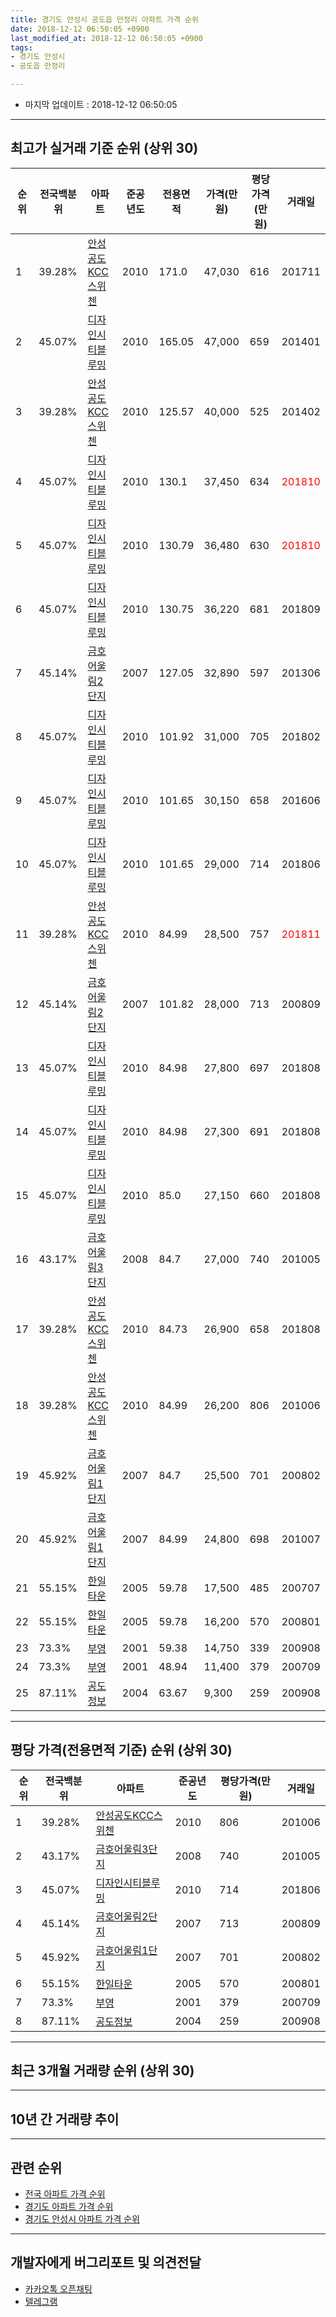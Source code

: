 ```yaml
---
title: 경기도 안성시 공도읍 만정리 아파트 가격 순위
date: 2018-12-12 06:50:05 +0900
last_modified_at: 2018-12-12 06:50:05 +0900
tags:
- 경기도 안성시
- 공도읍 만정리

---
```


* 마지막 업데이트 : 2018-12-12 06:50:05

---

## 최고가 실거래 기준 순위 (상위 30)


|순위|전국백분위|아파트|준공년도|전용면적|가격(만원)|평당가격(만원)|거래일|
|---|---|---|---|---|---|---|---|
|1|39.28%|[안성공도KCC스위첸](https://search.naver.com/search.naver?query=%EA%B2%BD%EA%B8%B0%EB%8F%84+%EC%95%88%EC%84%B1%EC%8B%9C+%EA%B3%B5%EB%8F%84%EC%9D%8D+%EB%A7%8C%EC%A0%95%EB%A6%AC+%EC%95%88%EC%84%B1%EA%B3%B5%EB%8F%84KCC%EC%8A%A4%EC%9C%84%EC%B2%B8)|2010|171.0|47,030|616|201711|
|2|45.07%|[디자인시티블루밍](https://search.naver.com/search.naver?query=%EA%B2%BD%EA%B8%B0%EB%8F%84+%EC%95%88%EC%84%B1%EC%8B%9C+%EA%B3%B5%EB%8F%84%EC%9D%8D+%EB%A7%8C%EC%A0%95%EB%A6%AC+%EB%94%94%EC%9E%90%EC%9D%B8%EC%8B%9C%ED%8B%B0%EB%B8%94%EB%A3%A8%EB%B0%8D)|2010|165.05|47,000|659|201401|
|3|39.28%|[안성공도KCC스위첸](https://search.naver.com/search.naver?query=%EA%B2%BD%EA%B8%B0%EB%8F%84+%EC%95%88%EC%84%B1%EC%8B%9C+%EA%B3%B5%EB%8F%84%EC%9D%8D+%EB%A7%8C%EC%A0%95%EB%A6%AC+%EC%95%88%EC%84%B1%EA%B3%B5%EB%8F%84KCC%EC%8A%A4%EC%9C%84%EC%B2%B8)|2010|125.57|40,000|525|201402|
|4|45.07%|[디자인시티블루밍](https://search.naver.com/search.naver?query=%EA%B2%BD%EA%B8%B0%EB%8F%84+%EC%95%88%EC%84%B1%EC%8B%9C+%EA%B3%B5%EB%8F%84%EC%9D%8D+%EB%A7%8C%EC%A0%95%EB%A6%AC+%EB%94%94%EC%9E%90%EC%9D%B8%EC%8B%9C%ED%8B%B0%EB%B8%94%EB%A3%A8%EB%B0%8D)|2010|130.1|37,450|634|<span style="color:red">201810</span>|
|5|45.07%|[디자인시티블루밍](https://search.naver.com/search.naver?query=%EA%B2%BD%EA%B8%B0%EB%8F%84+%EC%95%88%EC%84%B1%EC%8B%9C+%EA%B3%B5%EB%8F%84%EC%9D%8D+%EB%A7%8C%EC%A0%95%EB%A6%AC+%EB%94%94%EC%9E%90%EC%9D%B8%EC%8B%9C%ED%8B%B0%EB%B8%94%EB%A3%A8%EB%B0%8D)|2010|130.79|36,480|630|<span style="color:red">201810</span>|
|6|45.07%|[디자인시티블루밍](https://search.naver.com/search.naver?query=%EA%B2%BD%EA%B8%B0%EB%8F%84+%EC%95%88%EC%84%B1%EC%8B%9C+%EA%B3%B5%EB%8F%84%EC%9D%8D+%EB%A7%8C%EC%A0%95%EB%A6%AC+%EB%94%94%EC%9E%90%EC%9D%B8%EC%8B%9C%ED%8B%B0%EB%B8%94%EB%A3%A8%EB%B0%8D)|2010|130.75|36,220|681|201809|
|7|45.14%|[금호어울림2단지](https://search.naver.com/search.naver?query=%EA%B2%BD%EA%B8%B0%EB%8F%84+%EC%95%88%EC%84%B1%EC%8B%9C+%EA%B3%B5%EB%8F%84%EC%9D%8D+%EB%A7%8C%EC%A0%95%EB%A6%AC+%EA%B8%88%ED%98%B8%EC%96%B4%EC%9A%B8%EB%A6%BC2%EB%8B%A8%EC%A7%80)|2007|127.05|32,890|597|201306|
|8|45.07%|[디자인시티블루밍](https://search.naver.com/search.naver?query=%EA%B2%BD%EA%B8%B0%EB%8F%84+%EC%95%88%EC%84%B1%EC%8B%9C+%EA%B3%B5%EB%8F%84%EC%9D%8D+%EB%A7%8C%EC%A0%95%EB%A6%AC+%EB%94%94%EC%9E%90%EC%9D%B8%EC%8B%9C%ED%8B%B0%EB%B8%94%EB%A3%A8%EB%B0%8D)|2010|101.92|31,000|705|201802|
|9|45.07%|[디자인시티블루밍](https://search.naver.com/search.naver?query=%EA%B2%BD%EA%B8%B0%EB%8F%84+%EC%95%88%EC%84%B1%EC%8B%9C+%EA%B3%B5%EB%8F%84%EC%9D%8D+%EB%A7%8C%EC%A0%95%EB%A6%AC+%EB%94%94%EC%9E%90%EC%9D%B8%EC%8B%9C%ED%8B%B0%EB%B8%94%EB%A3%A8%EB%B0%8D)|2010|101.65|30,150|658|201606|
|10|45.07%|[디자인시티블루밍](https://search.naver.com/search.naver?query=%EA%B2%BD%EA%B8%B0%EB%8F%84+%EC%95%88%EC%84%B1%EC%8B%9C+%EA%B3%B5%EB%8F%84%EC%9D%8D+%EB%A7%8C%EC%A0%95%EB%A6%AC+%EB%94%94%EC%9E%90%EC%9D%B8%EC%8B%9C%ED%8B%B0%EB%B8%94%EB%A3%A8%EB%B0%8D)|2010|101.65|29,000|714|201806|
|11|39.28%|[안성공도KCC스위첸](https://search.naver.com/search.naver?query=%EA%B2%BD%EA%B8%B0%EB%8F%84+%EC%95%88%EC%84%B1%EC%8B%9C+%EA%B3%B5%EB%8F%84%EC%9D%8D+%EB%A7%8C%EC%A0%95%EB%A6%AC+%EC%95%88%EC%84%B1%EA%B3%B5%EB%8F%84KCC%EC%8A%A4%EC%9C%84%EC%B2%B8)|2010|84.99|28,500|757|<span style="color:red">201811</span>|
|12|45.14%|[금호어울림2단지](https://search.naver.com/search.naver?query=%EA%B2%BD%EA%B8%B0%EB%8F%84+%EC%95%88%EC%84%B1%EC%8B%9C+%EA%B3%B5%EB%8F%84%EC%9D%8D+%EB%A7%8C%EC%A0%95%EB%A6%AC+%EA%B8%88%ED%98%B8%EC%96%B4%EC%9A%B8%EB%A6%BC2%EB%8B%A8%EC%A7%80)|2007|101.82|28,000|713|200809|
|13|45.07%|[디자인시티블루밍](https://search.naver.com/search.naver?query=%EA%B2%BD%EA%B8%B0%EB%8F%84+%EC%95%88%EC%84%B1%EC%8B%9C+%EA%B3%B5%EB%8F%84%EC%9D%8D+%EB%A7%8C%EC%A0%95%EB%A6%AC+%EB%94%94%EC%9E%90%EC%9D%B8%EC%8B%9C%ED%8B%B0%EB%B8%94%EB%A3%A8%EB%B0%8D)|2010|84.98|27,800|697|201808|
|14|45.07%|[디자인시티블루밍](https://search.naver.com/search.naver?query=%EA%B2%BD%EA%B8%B0%EB%8F%84+%EC%95%88%EC%84%B1%EC%8B%9C+%EA%B3%B5%EB%8F%84%EC%9D%8D+%EB%A7%8C%EC%A0%95%EB%A6%AC+%EB%94%94%EC%9E%90%EC%9D%B8%EC%8B%9C%ED%8B%B0%EB%B8%94%EB%A3%A8%EB%B0%8D)|2010|84.98|27,300|691|201808|
|15|45.07%|[디자인시티블루밍](https://search.naver.com/search.naver?query=%EA%B2%BD%EA%B8%B0%EB%8F%84+%EC%95%88%EC%84%B1%EC%8B%9C+%EA%B3%B5%EB%8F%84%EC%9D%8D+%EB%A7%8C%EC%A0%95%EB%A6%AC+%EB%94%94%EC%9E%90%EC%9D%B8%EC%8B%9C%ED%8B%B0%EB%B8%94%EB%A3%A8%EB%B0%8D)|2010|85.0|27,150|660|201808|
|16|43.17%|[금호어울림3단지](https://search.naver.com/search.naver?query=%EA%B2%BD%EA%B8%B0%EB%8F%84+%EC%95%88%EC%84%B1%EC%8B%9C+%EA%B3%B5%EB%8F%84%EC%9D%8D+%EB%A7%8C%EC%A0%95%EB%A6%AC+%EA%B8%88%ED%98%B8%EC%96%B4%EC%9A%B8%EB%A6%BC3%EB%8B%A8%EC%A7%80)|2008|84.7|27,000|740|201005|
|17|39.28%|[안성공도KCC스위첸](https://search.naver.com/search.naver?query=%EA%B2%BD%EA%B8%B0%EB%8F%84+%EC%95%88%EC%84%B1%EC%8B%9C+%EA%B3%B5%EB%8F%84%EC%9D%8D+%EB%A7%8C%EC%A0%95%EB%A6%AC+%EC%95%88%EC%84%B1%EA%B3%B5%EB%8F%84KCC%EC%8A%A4%EC%9C%84%EC%B2%B8)|2010|84.73|26,900|658|201808|
|18|39.28%|[안성공도KCC스위첸](https://search.naver.com/search.naver?query=%EA%B2%BD%EA%B8%B0%EB%8F%84+%EC%95%88%EC%84%B1%EC%8B%9C+%EA%B3%B5%EB%8F%84%EC%9D%8D+%EB%A7%8C%EC%A0%95%EB%A6%AC+%EC%95%88%EC%84%B1%EA%B3%B5%EB%8F%84KCC%EC%8A%A4%EC%9C%84%EC%B2%B8)|2010|84.99|26,200|806|201006|
|19|45.92%|[금호어울림1단지](https://search.naver.com/search.naver?query=%EA%B2%BD%EA%B8%B0%EB%8F%84+%EC%95%88%EC%84%B1%EC%8B%9C+%EA%B3%B5%EB%8F%84%EC%9D%8D+%EB%A7%8C%EC%A0%95%EB%A6%AC+%EA%B8%88%ED%98%B8%EC%96%B4%EC%9A%B8%EB%A6%BC1%EB%8B%A8%EC%A7%80)|2007|84.7|25,500|701|200802|
|20|45.92%|[금호어울림1단지](https://search.naver.com/search.naver?query=%EA%B2%BD%EA%B8%B0%EB%8F%84+%EC%95%88%EC%84%B1%EC%8B%9C+%EA%B3%B5%EB%8F%84%EC%9D%8D+%EB%A7%8C%EC%A0%95%EB%A6%AC+%EA%B8%88%ED%98%B8%EC%96%B4%EC%9A%B8%EB%A6%BC1%EB%8B%A8%EC%A7%80)|2007|84.99|24,800|698|201007|
|21|55.15%|[한일타운](https://search.naver.com/search.naver?query=%EA%B2%BD%EA%B8%B0%EB%8F%84+%EC%95%88%EC%84%B1%EC%8B%9C+%EA%B3%B5%EB%8F%84%EC%9D%8D+%EB%A7%8C%EC%A0%95%EB%A6%AC+%ED%95%9C%EC%9D%BC%ED%83%80%EC%9A%B4)|2005|59.78|17,500|485|200707|
|22|55.15%|[한일타운](https://search.naver.com/search.naver?query=%EA%B2%BD%EA%B8%B0%EB%8F%84+%EC%95%88%EC%84%B1%EC%8B%9C+%EA%B3%B5%EB%8F%84%EC%9D%8D+%EB%A7%8C%EC%A0%95%EB%A6%AC+%ED%95%9C%EC%9D%BC%ED%83%80%EC%9A%B4)|2005|59.78|16,200|570|200801|
|23|73.3%|[부영](https://search.naver.com/search.naver?query=%EA%B2%BD%EA%B8%B0%EB%8F%84+%EC%95%88%EC%84%B1%EC%8B%9C+%EA%B3%B5%EB%8F%84%EC%9D%8D+%EB%A7%8C%EC%A0%95%EB%A6%AC+%EB%B6%80%EC%98%81)|2001|59.38|14,750|339|200908|
|24|73.3%|[부영](https://search.naver.com/search.naver?query=%EA%B2%BD%EA%B8%B0%EB%8F%84+%EC%95%88%EC%84%B1%EC%8B%9C+%EA%B3%B5%EB%8F%84%EC%9D%8D+%EB%A7%8C%EC%A0%95%EB%A6%AC+%EB%B6%80%EC%98%81)|2001|48.94|11,400|379|200709|
|25|87.11%|[공도정보](https://search.naver.com/search.naver?query=%EA%B2%BD%EA%B8%B0%EB%8F%84+%EC%95%88%EC%84%B1%EC%8B%9C+%EA%B3%B5%EB%8F%84%EC%9D%8D+%EB%A7%8C%EC%A0%95%EB%A6%AC+%EA%B3%B5%EB%8F%84%EC%A0%95%EB%B3%B4)|2004|63.67|9,300|259|200908|


---

## 평당 가격(전용면적 기준) 순위 (상위 30)


|순위|전국백분위|아파트|준공년도|평당가격(만원)|거래일|
|---|---|---|---|---|---|
|1|39.28%|[안성공도KCC스위첸](https://search.naver.com/search.naver?query=%EA%B2%BD%EA%B8%B0%EB%8F%84+%EC%95%88%EC%84%B1%EC%8B%9C+%EA%B3%B5%EB%8F%84%EC%9D%8D+%EB%A7%8C%EC%A0%95%EB%A6%AC+%EC%95%88%EC%84%B1%EA%B3%B5%EB%8F%84KCC%EC%8A%A4%EC%9C%84%EC%B2%B8)|2010|806|201006|
|2|43.17%|[금호어울림3단지](https://search.naver.com/search.naver?query=%EA%B2%BD%EA%B8%B0%EB%8F%84+%EC%95%88%EC%84%B1%EC%8B%9C+%EA%B3%B5%EB%8F%84%EC%9D%8D+%EB%A7%8C%EC%A0%95%EB%A6%AC+%EA%B8%88%ED%98%B8%EC%96%B4%EC%9A%B8%EB%A6%BC3%EB%8B%A8%EC%A7%80)|2008|740|201005|
|3|45.07%|[디자인시티블루밍](https://search.naver.com/search.naver?query=%EA%B2%BD%EA%B8%B0%EB%8F%84+%EC%95%88%EC%84%B1%EC%8B%9C+%EA%B3%B5%EB%8F%84%EC%9D%8D+%EB%A7%8C%EC%A0%95%EB%A6%AC+%EB%94%94%EC%9E%90%EC%9D%B8%EC%8B%9C%ED%8B%B0%EB%B8%94%EB%A3%A8%EB%B0%8D)|2010|714|201806|
|4|45.14%|[금호어울림2단지](https://search.naver.com/search.naver?query=%EA%B2%BD%EA%B8%B0%EB%8F%84+%EC%95%88%EC%84%B1%EC%8B%9C+%EA%B3%B5%EB%8F%84%EC%9D%8D+%EB%A7%8C%EC%A0%95%EB%A6%AC+%EA%B8%88%ED%98%B8%EC%96%B4%EC%9A%B8%EB%A6%BC2%EB%8B%A8%EC%A7%80)|2007|713|200809|
|5|45.92%|[금호어울림1단지](https://search.naver.com/search.naver?query=%EA%B2%BD%EA%B8%B0%EB%8F%84+%EC%95%88%EC%84%B1%EC%8B%9C+%EA%B3%B5%EB%8F%84%EC%9D%8D+%EB%A7%8C%EC%A0%95%EB%A6%AC+%EA%B8%88%ED%98%B8%EC%96%B4%EC%9A%B8%EB%A6%BC1%EB%8B%A8%EC%A7%80)|2007|701|200802|
|6|55.15%|[한일타운](https://search.naver.com/search.naver?query=%EA%B2%BD%EA%B8%B0%EB%8F%84+%EC%95%88%EC%84%B1%EC%8B%9C+%EA%B3%B5%EB%8F%84%EC%9D%8D+%EB%A7%8C%EC%A0%95%EB%A6%AC+%ED%95%9C%EC%9D%BC%ED%83%80%EC%9A%B4)|2005|570|200801|
|7|73.3%|[부영](https://search.naver.com/search.naver?query=%EA%B2%BD%EA%B8%B0%EB%8F%84+%EC%95%88%EC%84%B1%EC%8B%9C+%EA%B3%B5%EB%8F%84%EC%9D%8D+%EB%A7%8C%EC%A0%95%EB%A6%AC+%EB%B6%80%EC%98%81)|2001|379|200709|
|8|87.11%|[공도정보](https://search.naver.com/search.naver?query=%EA%B2%BD%EA%B8%B0%EB%8F%84+%EC%95%88%EC%84%B1%EC%8B%9C+%EA%B3%B5%EB%8F%84%EC%9D%8D+%EB%A7%8C%EC%A0%95%EB%A6%AC+%EA%B3%B5%EB%8F%84%EC%A0%95%EB%B3%B4)|2004|259|200908|


---

## 최근 3개월 거래량 순위 (상위 30)


<div style="width:100%;">
    <canvas id="deal_count_ranking" height="250"></canvas>
</div>


<script>
new Chart(document.getElementById("deal_count_ranking"), {
    type: 'horizontalBar',
    data: {
        labels: ['디자인시티블루밍', '안성공도KCC스위첸', '부영', '금호어울림1단지', '금호어울림2단지', '금호어울림3단지'],
        datasets: [{
            label: '실거래 수',
            data: [10, 8, 4, 4, 3, 1],
            borderColor: "rgba(255, 0, 128, 1)",
            backgroundColor: "rgba(255, 0, 128, 0.5)",
            fill: false,
        }]
    },
    options: {
        responsive: true,
        title: {
            display: true,
            text: '최근 3개월 거래량 순위'
        },
        tooltips: {
            mode: 'index',
            intersect: false,
            callbacks: {
                title: function(tooltipItems, data) {
                    return "실거래 수:";
                },
                label: function(tooltipItem, data) {
                    return data.labels[tooltipItem.index] + ": " + tooltipItem.xLabel;
                }
            }
        },
        hover: {
            mode: 'nearest',
            intersect: true
        },
        scales: {
            xAxes: [{
                display: true,
                scaleLabel: {
                    display: true,
                    labelString: '실거래 수'
                },
                ticks: {
                    suggestedMin: 0,
                }
            }],
            yAxes: [{
                display: true,
                ticks: {
                    autoSkip: false,
                    callback: function(value, index, values) {
                        if (value.length > 15)
                            return value.substr(0, 13) + "...";
                        else
                            return value;
                    }
                },
                scaleLabel: {
                    display: false,
                }
            }]
        }
    }
});

</script>


---

## 10년 간 거래량 추이


<div style="width:100%;">
    <canvas id="deal_progress" height="250"></canvas>
</div>

<script>
new Chart(document.getElementById("deal_progress"), {
    type: 'line',
    data: {
        labels: ['200812','200901','200902','200903','200904','200905','200906','200907','200908','200909','200910','200911','200912','201001','201002','201003','201004','201005','201006','201007','201008','201009','201010','201011','201012','201101','201102','201103','201104','201105','201106','201107','201108','201109','201110','201111','201112','201201','201202','201203','201204','201205','201206','201207','201208','201209','201210','201211','201212','201301','201302','201303','201304','201305','201306','201307','201308','201309','201310','201311','201312','201401','201402','201403','201404','201405','201406','201407','201408','201409','201410','201411','201412','201501','201502','201503','201504','201505','201506','201507','201508','201509','201510','201511','201512','201601','201602','201603','201604','201605','201606','201607','201608','201609','201610','201611','201612','201701','201702','201703','201704','201705','201706','201707','201708','201709','201710','201711','201712','201801','201802','201803','201804','201805','201806','201807','201808','201809','201810','201811','201812'],
        datasets: [{
            label: '실거래 수',
            pointRadius: 1,
            data: [5, 3, 6, 12, 14, 6, 9, 19, 25, 23, 12, 11, 9, 10, 16, 11, 9, 7, 18, 8, 11, 10, 23, 24, 19, 26, 28, 29, 15, 19, 32, 29, 38, 28, 34, 34, 34, 25, 32, 70, 36, 31, 33, 27, 29, 33, 41, 30, 14, 28, 34, 36, 37, 57, 43, 34, 40, 37, 46, 31, 34, 41, 32, 44, 35, 26, 30, 23, 30, 29, 40, 37, 18, 20, 28, 47, 39, 25, 26, 27, 18, 27, 24, 20, 13, 16, 9, 19, 17, 14, 18, 28, 28, 24, 37, 18, 16, 11, 22, 20, 18, 16, 32, 23, 13, 20, 19, 17, 16, 13, 12, 13, 15, 11, 16, 15, 29, 20, 17, 10, 3],
            borderColor: "rgba(255, 201, 14, 1)",
            backgroundColor: "rgba(255, 201, 14, 0.5)",
            fill: true,
        }]
    },
    options: {
        responsive: true,
        title: {
            display: true,
            text: '10년간 거래량 추이'
        },
        tooltips: {
            mode: 'index',
            intersect: false,
        },
        hover: {
            mode: 'nearest',
            intersect: true
        },
        scales: {
            xAxes: [{
                display: true,
                scaleLabel: {
                    display: true,
                    labelString: '년/월'
                }
            }],
            yAxes: [{
                display: true,
                ticks: {
                    suggestedMin: 0,
                },
                scaleLabel: {
                    display: true,
                    labelString: '실거래 수'
                }
            }]
        }
    }
});

</script>


---

## 관련 순위

- [전국 아파트 가격 순위](https://inasie.github.io/apt-ranking/전국)
- [경기도 아파트 가격 순위](https://inasie.github.io/apt-ranking/경기도)
- [경기도 안성시 아파트 가격 순위](https://inasie.github.io/apt-ranking/경기도-안성시)


---

## 개발자에게 버그리포트 및 의견전달

- [카카오톡 오픈채팅](https://open.kakao.com/o/gLJUAP4)
- [텔레그램](https://t.me/inasie)

